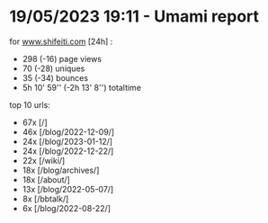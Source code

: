 # 19/05/2023 19:11 - Umami report
for www.shifeiti.com [24h] :

 - 298 (-16) page views
 - 70 (-28) uniques
 - 35 (-34) bounces
 - 5h 10' 59'' (-2h 13' 8'') totaltime


top 10 urls:
 - 67x [/]
 - 46x [/blog/2022-12-09/]
 - 24x [/blog/2023-01-12/]
 - 24x [/blog/2022-12-22/]
 - 22x [/wiki/]
 - 18x [/blog/archives/]
 - 18x [/about/]
 - 13x [/blog/2022-05-07/]
 - 8x [/bbtalk/]
 - 6x [/blog/2022-08-22/]



